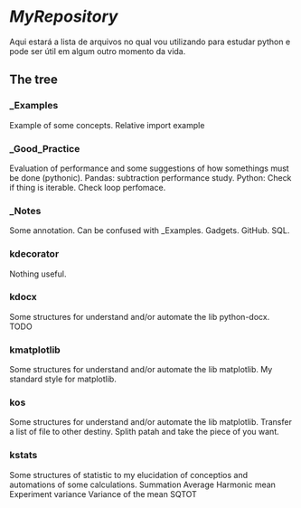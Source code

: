 # *MyRepository*

Aqui estará a lista de arquivos no qual vou utilizando para estudar python e
pode ser útil em algum outro momento da vida.

## The tree
### _Examples
Example of some concepts.
Relative import example

### _Good_Practice
Evaluation of performance and some suggestions of how somethings must be done (pythonic).
Pandas: subtraction performance study.
Python: Check if thing is iterable.
        Check loop perfomace.

### _Notes
Some annotation. Can be confused with _Examples.
Gadgets.
GitHub.
SQL.

### kdecorator
Nothing useful.

### kdocx
Some structures for understand and/or automate the lib python-docx.
TODO

### kmatplotlib
Some structures for understand and/or automate the lib matplotlib.
My standard style for matplotlib.

### kos
Some structures for understand and/or automate the lib matplotlib.
Transfer a list of file to other destiny.
Splith patah and take the piece of you want.

### kstats
Some structures of statistic to my elucidation of conceptios and automations of some calculations.
Summation
Average
Harmonic mean
Experiment variance
Variance of the mean
SQTOT
